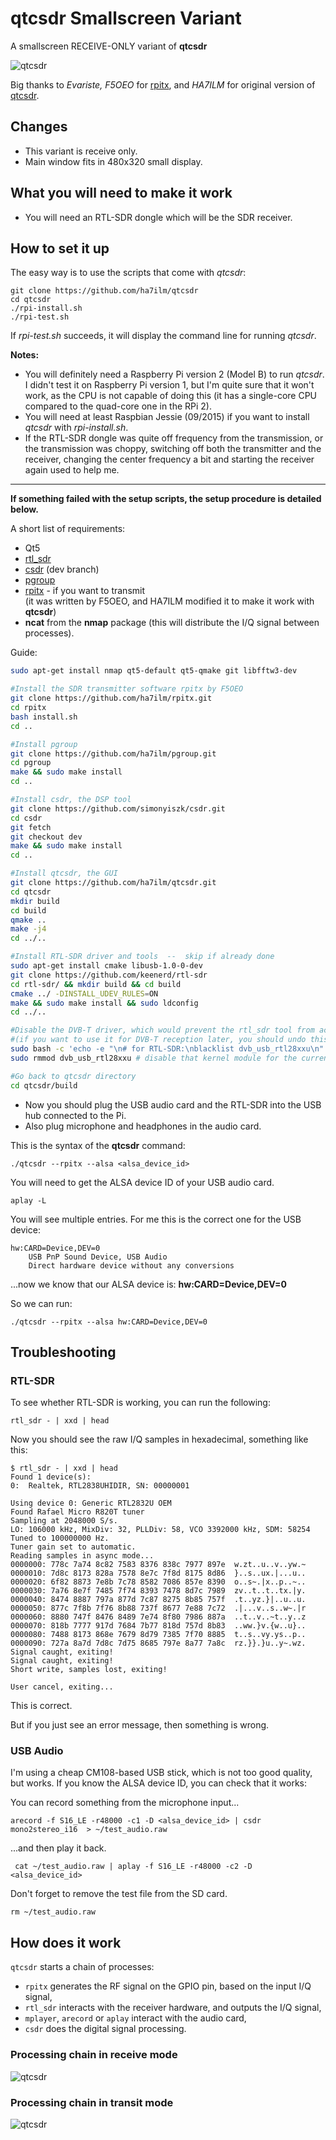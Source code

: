 # qtcsdr Smallscreen Variant

A smallscreen RECEIVE-ONLY variant of **qtcsdr**

![qtcsdr](/images/screenshot_new.png?raw=true)

Big thanks to *Evariste, F5OEO* for <a href="https://github.com/F5OEO/rpitx/">rpitx</a>, and *HA7ILM* for original version of [qtcsdr](https://github.com/ha7ilm/qtcsdr/).

## Changes

* This variant is receive only.
* Main window fits in 480x320 small display.

## What you will need to make it work
* You will need an RTL-SDR dongle which will be the SDR receiver.

## How to set it up

The easy way is to use the scripts that come with *qtcsdr*:

    git clone https://github.com/ha7ilm/qtcsdr
    cd qtcsdr
    ./rpi-install.sh
    ./rpi-test.sh

If *rpi-test.sh* succeeds, it will display the command line for running *qtcsdr*.

**Notes:**

* You will definitely need a Raspberry Pi version 2 (Model B) to run *qtcsdr*.<br />I didn't test it on Raspberry Pi version 1, but I'm quite sure that it won't work, as the CPU is not capable of doing this (it has a single-core CPU compared to the quad-core one in the RPi 2).
* You will need at least Raspbian Jessie (09/2015) if you want to install *qtcsdr* with *rpi-install.sh*. 
* If the RTL-SDR dongle was quite off frequency from the transmission, or the transmission was choppy, switching off both the transmitter and the receiver, changing the center frequency a bit and starting the receiver again used to help me.

---

**If something failed with the setup scripts, the setup procedure is detailed below.**

A short list of requirements:

* Qt5
* <a href="http://sdr.osmocom.org/trac/wiki/rtl-sdr">rtl_sdr</a>
* <a href="https://github.com/simonyiszk/csdr">csdr</a> (dev branch)
* <a href="https://github.com/ha7ilm/pgroup">pgroup</a>
* <a href="https://github.com/ha7ilm/rpitx">rpitx</a> - if you want to transmit<br />(it was written by F5OEO, and HA7ILM modified it to make it work with **qtcsdr**)
* **ncat** from the **nmap** package (this will distribute the I/Q signal between processes).

Guide:
```bash
sudo apt-get install nmap qt5-default qt5-qmake git libfftw3-dev

#Install the SDR transmitter software rpitx by F5OEO
git clone https://github.com/ha7ilm/rpitx.git
cd rpitx
bash install.sh
cd ..

#Install pgroup
git clone https://github.com/ha7ilm/pgroup.git
cd pgroup
make && sudo make install
cd ..

#Install csdr, the DSP tool
git clone https://github.com/simonyiszk/csdr.git
cd csdr
git fetch
git checkout dev
make && sudo make install
cd ..

#Install qtcsdr, the GUI
git clone https://github.com/ha7ilm/qtcsdr.git
cd qtcsdr
mkdir build
cd build
qmake ..
make -j4
cd ../..

#Install RTL-SDR driver and tools  --  skip if already done
sudo apt-get install cmake libusb-1.0-0-dev 
git clone https://github.com/keenerd/rtl-sdr
cd rtl-sdr/ && mkdir build && cd build
cmake ../ -DINSTALL_UDEV_RULES=ON
make && sudo make install && sudo ldconfig
cd ../..

#Disable the DVB-T driver, which would prevent the rtl_sdr tool from accessing the stick
#(if you want to use it for DVB-T reception later, you should undo this change):
sudo bash -c 'echo -e "\n# for RTL-SDR:\nblacklist dvb_usb_rtl28xxu\n" >> /etc/modprobe.d/blacklist.conf'
sudo rmmod dvb_usb_rtl28xxu # disable that kernel module for the current session

#Go back to qtcsdr directory
cd qtcsdr/build
```

* Now you should plug the USB audio card and the RTL-SDR into the USB hub connected to the Pi. 
* Also plug microphone and headphones in the audio card.

This is the syntax of the **qtcsdr** command:

    ./qtcsdr --rpitx --alsa <alsa_device_id>

You will need to get the ALSA device ID of your USB audio card.

    aplay -L

You will see multiple entries. For me this is the correct one for the USB device:

    hw:CARD=Device,DEV=0
        USB PnP Sound Device, USB Audio
        Direct hardware device without any conversions

...now we know that our ALSA device is: **hw:CARD=Device,DEV=0**

So we can run:

    ./qtcsdr --rpitx --alsa hw:CARD=Device,DEV=0

## Troubleshooting

### RTL-SDR

To see whether RTL-SDR is working, you can run the following:

    rtl_sdr - | xxd | head
    
Now you should see the raw I/Q samples in hexadecimal, something like this:

    $ rtl_sdr - | xxd | head
    Found 1 device(s):
    0:  Realtek, RTL2838UHIDIR, SN: 00000001
    
    Using device 0: Generic RTL2832U OEM
    Found Rafael Micro R820T tuner
    Sampling at 2048000 S/s.
    LO: 106000 kHz, MixDiv: 32, PLLDiv: 58, VCO 3392000 kHz, SDM: 58254 
    Tuned to 100000000 Hz.
    Tuner gain set to automatic.
    Reading samples in async mode...
    0000000: 778c 7a74 8c82 7583 8376 838c 7977 897e  w.zt..u..v..yw.~
    0000010: 7d8c 8173 828a 7578 8e7c 7f8d 8175 8d86  }..s..ux.|...u..
    0000020: 6f82 8873 7e8b 7c78 8582 7086 857e 8390  o..s~.|x..p..~..
    0000030: 7a76 8e7f 7485 7f74 8393 7478 8d7c 7989  zv..t..t..tx.|y.
    0000040: 8474 8887 797a 877d 7c87 8275 8b85 757f  .t..yz.}|..u..u.
    0000050: 877c 7f8b 7f76 8b88 737f 8677 7e88 7c72  .|...v..s..w~.|r
    0000060: 8880 747f 8476 8489 7e74 8f80 7986 887a  ..t..v..~t..y..z
    0000070: 818b 7777 917d 7684 7b77 818d 757d 8b83  ..ww.}v.{w..u}..
    0000080: 7488 8173 868e 7679 8d79 7385 7f70 8885  t..s..vy.ys..p..
    0000090: 727a 8a7d 7d8c 7d75 8685 797e 8a77 7a8c  rz.}}.}u..y~.wz.
    Signal caught, exiting!
    Signal caught, exiting!
    Short write, samples lost, exiting!
    
    User cancel, exiting...

This is correct.

But if you just see an error message, then something is wrong.

### USB Audio

I'm using a cheap CM108-based USB stick, which is not too good quality, but works. 
If you know the ALSA device ID, you can check that it works:

You can record something from the microphone input...

    arecord -f S16_LE -r48000 -c1 -D <alsa_device_id> | csdr mono2stereo_i16  > ~/test_audio.raw

...and then play it back.

     cat ~/test_audio.raw | aplay -f S16_LE -r48000 -c2 -D <alsa_device_id>

Don't forget to remove the test file from the SD card.

    rm ~/test_audio.raw

## How does it work

`qtcsdr` starts a chain of processes:
* `rpitx` generates the RF signal on the GPIO pin, based on the input I/Q signal,
* `rtl_sdr` interacts with the receiver hardware, and outputs the I/Q signal,
* `mplayer`, `arecord` or `aplay` interact with the audio card,
* `csdr` does the digital signal processing.

### Processing chain in receive mode 
  
![qtcsdr](/images/qtcsdr-rx.png?raw=true)

### Processing chain in transit mode 

![qtcsdr](/images/qtcsdr-tx.png?raw=true)
